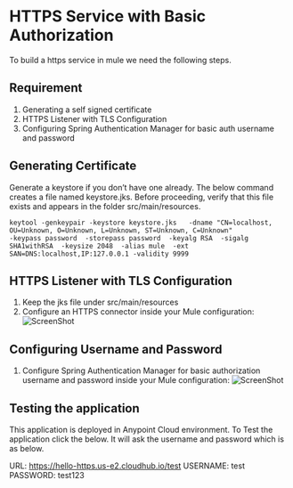 # HTTPS Service with Basic Authorization

To build a https service in mule we need the following steps.

## Requirement
   1. Generating a self signed certificate
   2. HTTPS Listener with TLS Configuration
   3. Configuring Spring Authentication Manager for basic auth username and password
   
## Generating Certificate

   Generate a keystore if you don’t have one already.
   The below command creates a file named keystore.jks. Before proceeding, verify that this file exists and appears in the folder    src/main/resources.

```
keytool -genkeypair -keystore keystore.jks   -dname "CN=localhost, OU=Unknown, O=Unknown, L=Unknown, ST=Unknown, C=Unknown"  
-keypass password  -storepass password  -keyalg RSA  -sigalg SHA1withRSA  -keysize 2048  -alias mule  -ext SAN=DNS:localhost,IP:127.0.0.1 -validity 9999
```

## HTTPS Listener with TLS Configuration

   1. Keep the jks file under src/main/resources
   2. Configure an HTTPS connector inside your Mule configuration:
      ![ScreenShot](https://raw.githubusercontent.com/indiramallick1988/Demo2/master/HTTPS/HTTPS1.png)


## Configuring Username and Password
   
   1. Configure Spring Authentication Manager for basic authorization username and password inside your Mule configuration:
      ![ScreenShot](https://raw.githubusercontent.com/indiramallick1988/Demo2/master/HTTPS/Auth.PNG)
      
## Testing the application
   This application is deployed in Anypoint Cloud environment. 
   To Test the application click the below. It will ask the username and password which is as below.
   
   URL: https://hello-https.us-e2.cloudhub.io/test
   USERNAME: test
   PASSWORD: test123
   
